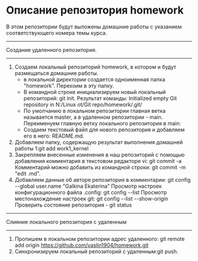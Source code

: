 # **Описание репозитория homework**

В этом репозитории будут выложены
домашние работы с указанием соответствующего номера темы курса.

_______________________________________________________________________________________
Создание удаленного репозитория.
________________________________________________________________________________________
1. Создаем локальный репозиторий homework, в котором и будут размещаться домашние работы.
	- в локальной директории создается одноименная папка "homework". Перехоим в эту папку.
	- В командной строке инициализируем новый локальный репозиторий: git init.
	Результат команды: Initialized empty Git repository in N:/Linux ot/Git repo/homework/.git/
	- По умолчанию в локальном репозитории главная ветка называется master, а в удаленном репозитории - main.
  	 Переименуем главную ветку локального репозитория в main:
	- Создаем текстовый файл для нового репозитория и добавляем его в него: README.md.
2. Добавляем папку, содержащую результат выполнения домашней работы 1:git add work1_kernel
3. Закрепляем внесенные изменения в наш репозиторий с помощью добавления комментария в текстовом редакторе vi: git commit -a
	Комментарий можно добавить из командной строки: git commit -m "edit .md".
4. Добавляем данные об авторе репозитория в комментарии: git config --global user.name "Galkina Ekaterina"
   Просмотр настроек конфигурационного файла .config: git config --list
   Просмотр местонахождение настроек git: git config --list --show-origin
	Проверить состояние репозитория - git status
________________________________________________________________________________________
Слияние локального репозитория с удаленным
________________________________________________________________________________________

1. Пропишем в локальном репозитории адрес удаленного: git remote add origin https://github.com/vaslin1904/homework.git
2. Синхронизируем локальный репозиторий с удаленным:git push.
	
	
	       
